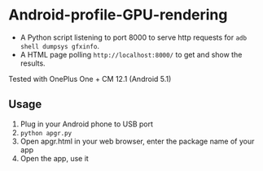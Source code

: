 # Android-profile-GPU-rendering

* A Python script listening to port 8000 to serve http requests for `adb shell dumpsys gfxinfo`.
* A HTML page polling `http://localhost:8000/` to get and show the results.

Tested with OnePlus One + CM 12.1 (Android 5.1)

Usage
-----
1. Plug in your Android phone to USB port
2. `python apgr.py`
3. Open apgr.html in your web browser, enter the package name of your app
4. Open the app, use it
